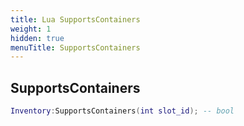 ```yaml
---
title: Lua SupportsContainers
weight: 1
hidden: true
menuTitle: SupportsContainers
---
```

## SupportsContainers
```lua
Inventory:SupportsContainers(int slot_id); -- bool
```